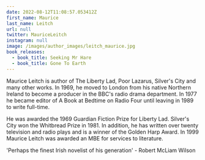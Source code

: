 ```yaml
---
date: 2022-08-12T11:08:57.053412Z
first_name: Maurice
last_name: Leitch
url: null
twitter: MauriceLeitch
instagram: null
image: /images/author_images/leitch_maurice.jpg
book_releases:
  - book_title: Seeking Mr Hare
  - book_title: Gone To Earth
---
```

Maurice Leitch is author of The Liberty Lad, Poor Lazarus, Silver's City and many other works. In 1969, he moved to London from his native Northern Ireland to become a producer in the BBC's radio drama department. In 1977 he became editor of A Book at Bedtime on Radio Four until leaving in 1989 to write full-time. 

He was awarded the 1969 Guardian Fiction Prize for Liberty Lad. Silver's City won the Whitbread Prize in 1981. In addition, he has written over twenty television and radio plays and is a winner of the Golden Harp Award. In 1999 Maurice Leitch was awarded an MBE for services to literature.

'Perhaps the finest Irish novelist of his generation' - Robert McLiam Wilson